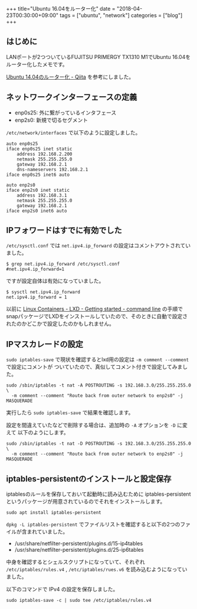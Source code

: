 +++
title="Ubuntu 16.04をルーター化"
date = "2018-04-23T00:30:00+09:00"
tags = ["ubuntu", "network"]
categories = ["blog"]
+++


## はじめに

LANポートが2つついているFUJITSU PRIMERGY TX1310 M1でUbuntu 16.04をルーター化したメモです。

[Ubuntu 14.04のルーター化 - Qiita](https://qiita.com/koshilife/items/2fa1436248f1d4938861) を参考にしました。

## ネットワークインターフェースの定義

* enp0s25: 外に繋がっているインタフェース
* enp2s0: 新規で切るセグメント

`/etc/network/interfaces` で以下のように設定しました。

```text
auto enp0s25
iface enp0s25 inet static
    address 192.168.2.200
    netmask 255.255.255.0
    gateway 192.168.2.1
    dns-nameservers 192.168.2.1
iface enp0s25 inet6 auto

auto enp2s0
iface enp2s0 inet static
    address 192.168.3.1
    netmask 255.255.255.0
    gateway 192.168.2.1
iface enp2s0 inet6 auto
```

## IPフォワードはすでに有効でした

`/etc/sysctl.conf` では `net.ipv4.ip_forward` の設定はコメントアウトされていました。

```console
$ grep net.ipv4.ip_forward /etc/sysctl.conf
#net.ipv4.ip_forward=1
```

ですが設定自体は有効になっていました。

```console
$ sysctl net.ipv4.ip_forward
net.ipv4.ip_forward = 1
```

以前に [Linux Containers - LXD - Getting started - command line](https://linuxcontainers.org/lxd/getting-started-cli/#snap-package-archlinux-debian-fedora-opensuse-and-ubuntu) の手順でsnapパッケージでLXDをインストールしていたので、そのときに自動で設定されたのかどこかで設定したのかもしれません。

## IPマスカレードの設定

`sudo iptables-save` で現状を確認するとlxd用の設定は `-m comment --comment` で設定にコメントが
ついていたので、真似してコメント付きで設定してみました。

```console
sudo /sbin/iptables -t nat -A POSTROUTING -s 192.168.3.0/255.255.255.0 \
  -m comment --comment "Route back from outer network to enp2s0" -j MASQUERADE
```

実行したら `sudo iptables-save` で結果を確認します。


設定を間違えていたなどで削除する場合は、追加時の `-A` オプションを `-D` に変えて
以下のようにします。

```console
sudo /sbin/iptables -t nat -D POSTROUTING -s 192.168.3.0/255.255.255.0 \
  -m comment --comment "Route back from outer network to enp2s0" -j MASQUERADE
```

## iptables-persistentのインストールと設定保存

iptablesのルールを保存しておいて起動時に読み込むために iptables-persistent というパッケージが用意されているのでそれをインストールします。

```console
sudo apt install iptables-persistent
```

`dpkg -L iptables-persistent` でファイルリストを確認すると以下の2つのファイルが含まれていました。

* /usr/share/netfilter-persistent/plugins.d/15-ip4tables
* /usr/share/netfilter-persistent/plugins.d/25-ip6tables

中身を確認するとシェルスクリプトになっていて、それぞれ `/etc/iptables/rules.v4` , `/etc/iptables/rues.v6` を読み込むようになっていました。

以下のコマンドで IPv4 の設定を保存しました。

```console
sudo iptables-save -c | sudo tee /etc/iptables/rules.v4

